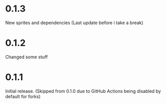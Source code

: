 # 0.1.3
New sprites and dependencies (Last update before i take a break)
# 0.1.2
Changed some stuff
# 0.1.1
Initial release. (Skipped from 0.1.0 due to GitHub Actions being disabled by default for forks)